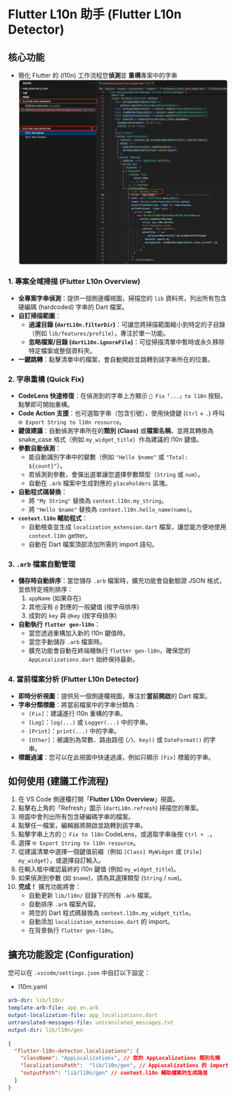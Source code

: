 # Flutter L10n 助手 (Flutter L10n Detector)

## 核心功能

* 簡化 Flutter 的 (l10n) 工作流程您**偵測**並 **重構**專案中的字串
![功能預覽](images/scan.png)

### 1. 專案全域掃描 (Flutter L10n Overview)

* **全專案字串偵測**：提供一個側邊欄視圖，掃描您的 `lib` 資料夾，列出所有包含硬編碼 (hardcoded) 字串的 Dart 檔案。
* **自訂掃描範圍**：
    * **過濾目錄 (`dartL10n.filterDir`)**：可讓您將掃描範圍縮小到特定的子目錄（例如 `lib/features/profile`），專注於單一功能。
    * **忽略檔案/目錄 (`dartL10n.ignoreFile`)**：可從掃描清單中暫時或永久移除特定檔案或整個資料夾。
* **一鍵跳轉**：點擊清單中的檔案，會自動開啟並跳轉到該字串所在的位置。

### 2. 字串重構 (Quick Fix)

* **CodeLens 快速修復**：在偵測到的字串上方顯示 `🔧 Fix「...」to l10n` 按鈕，點擊即可開始重構。
* **Code Action 支援**：也可選取字串（包含引號），使用快捷鍵 (`Ctrl` + `.`) 呼叫 `🌐 Export String to l10n resource`。
* **鍵值建議**：自動偵測字串所在的**類別 (Class)** 或**檔案名稱**，並將其轉換為 snake_case 格式（例如 `my_widget_title`）作為建議的 l10n 鍵值。
* **參數自動偵測**：
    * 能自動識別字串中的變數（例如 `"Hello $name"` 或 `"Total: ${count}"`）。
    * 若偵測到參數，會彈出選單讓您選擇參數類型（`String` 或 `num`）。
    * 自動在 `.arb` 檔案中生成對應的 `placeholders` 區塊。
* **自動程式碼替換**：
    * 將 `"My String"` 替換為 `context.l10n.my_string`。
    * 將 `"Hello $name"` 替換為 `context.l10n.hello_name(name)`。
* **`context.l10n` 輔助程式**：
    * 自動檢查並生成 `localization_extension.dart` 檔案，讓您能方便地使用 `context.l10n` getter。
    * 自動在 Dart 檔案頂部添加所需的 import 語句。

### 3. `.arb` 檔案自動管理

* **儲存時自動排序**：當您儲存 `.arb` 檔案時，擴充功能會自動驗證 JSON 格式，並依特定規則排序：
    1.  `appName` (如果存在)
    2.  其他沒有 `@` 對應的一般鍵值 (按字母排序)
    3.  成對的 `key` 與 `@key` (按字母排序)
* **自動執行 `flutter gen-l10n`**：
    * 當您透過重構加入新的 l10n 鍵值時。
    * 當您手動儲存 `.arb` 檔案時。
    * 擴充功能會自動在終端機執行 `flutter gen-l10n`，確保您的 `AppLocalizations.dart` 始終保持最新。

### 4. 當前檔案分析 (Flutter L10n Detector)

* **即時分析視圖**：提供另一個側邊欄視圖，專注於**當前開啟**的 Dart 檔案。
* **字串分類標籤**：將當前檔案中的字串分類為：
    * `[Fix]`：建議進行 l10n 重構的字串。
    * `[Log]`：`log(...)` 或 `Logger(...)` 中的字串。
    * `[Print]`：`print(...)` 中的字串。
    * `[Other]`：被識別為常數、路由路徑 (`/`)、`Key()` 或 `DateFormat()` 的字串。
* **標籤過濾**：您可以在此視圖中快速過濾，例如只顯示 `[Fix]` 標籤的字串。

## 如何使用 (建議工作流程)

1.  在 VS Code 側邊欄打開「**Flutter L10n Overview**」視圖。
2.  點擊右上角的「Refresh」圖示 (`dartL10n.refresh`) 掃描您的專案。
3.  視圖中會列出所有包含硬編碼字串的檔案。
4.  點擊任一檔案，編輯器將開啟並跳轉到該字串。
5.  點擊字串上方的 `🔧 Fix to l10n` CodeLens，或選取字串後按 `Ctrl + .`。
6.  選擇 `🌐 Export String to l10n resource`。
7.  從建議清單中選擇一個鍵值前綴（例如 `[Class] MyWidget` 或 `[File] my_widget`），或選擇自訂輸入。
8.  在輸入框中確認最終的 l10n 鍵值 (例如 `my_widget_title`)。
9.  如果偵測到參數 (如 `$name`)，請為其選擇類型 (`String` / `num`)。
10. **完成！** 擴充功能將會：
    * 自動更新 `lib/l10n/` 目錄下的所有 `.arb` 檔案。
    * 自動排序 `.arb` 檔案內容。
    * 將您的 Dart 程式碼替換為 `context.l10n.my_widget_title`。
    * 自動添加 `localization_extension.dart` 的 import。
    * 在背景執行 `flutter gen-l10n`。

## 擴充功能設定 (Configuration)

您可以在 `.vscode/settings.json` 中自訂以下設定：

* l10m.yaml
```yaml
arb-dir: lib/l10n/
template-arb-file: app_en.arb
output-localization-file: app_localizations.dart
untranslated-messages-file: untranslated_messages.txt
output-dir: lib/l10n/gen
```

```json
{
  "flutter-l10n-detector.localizations": {
    "className": "AppLocalizations", // 您的 AppLocalizations 類別名稱
    "localizationsPath":  "lib/l10n/gen", // AppLocalizations 的 import 路徑
    "outputPath": "lib/l10n/gen" // context.l10n 輔助檔案的生成路徑
  }
}
```
